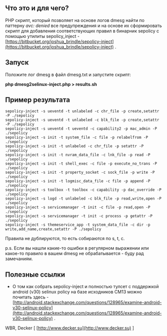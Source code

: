 Что это и для чего?
-------------------

PHP скрипт, который позволяет на основе логов dmesg найти по паттерну *avc: denied* все предупреждения и на основе их сформировать скрипт для добавления соответствующих правил в бинарник sepolicy с помощью утилиты sepolicy_inject - [https://bitbucket.org/joshua_brindle/sepolicy-inject](https://bitbucket.org/joshua_brindle/sepolicy-inject) .

Запуск
------

Положите лог dmesg в файл dmesg.txt и запустите скрипт:

**php dmesg2selinux-inject.php > results.sh**

Пример результата
-----------------
    
    sepolicy-inject -s ueventd -t unlabeled -c chr_file -p create,setattr -P ./sepolicy
    sepolicy-inject -s ueventd -t unlabeled -c blk_file -p create,setattr -P ./sepolicy
    sepolicy-inject -s ueventd -t ueventd -c capability2 -p mac_admin -P ./sepolicy
    sepolicy-inject -s init -t system_file -c file -p relabelfrom -P ./sepolicy
    sepolicy-inject -s init -t unlabeled -c chr_file -p setattr -P ./sepolicy
    sepolicy-inject -s init -t nvram_data_file -c lnk_file -p read -P ./sepolicy
    sepolicy-inject -s init -t shell_exec -c file -p execute_no_trans -P ./sepolicy
    sepolicy-inject -s init -t property_socket -c sock_file -p write -P ./sepolicy
    sepolicy-inject -s init -t logmisc_data_file -c file -p append -P ./sepolicy
    sepolicy-inject -s toolbox -t toolbox -c capability -p dac_override -P ./sepolicy
    sepolicy-inject -s logd -t unlabeled -c blk_file -p read,write,open -P ./sepolicy
    sepolicy-inject -s servicemanager -t init -c file -p read,open -P ./sepolicy
    sepolicy-inject -s servicemanager -t init -c process -p getattr -P ./sepolicy
    sepolicy-inject -s themeservice_app -t system_data_file -c dir -p write,add_name,create,setattr -P ./sepolicy

Правила не дублируются, то есть собираются по s, t, c.

p.s. Если вы нашли какие-то ошибки в регулярном выражении или какое-то правило в вашем dmesg не обрабатывается - буду рад замечаниям.

Полезные ссылки
---------------

- О том как собрать sepolicy-inject и полностью тулсет с поддержкой android (v30) selinux policy на базе исходников CM13 можно почитать здесь - [http://android.stackexchange.com/questions/128965/examine-android-v30-selinux-policy](http://android.stackexchange.com/questions/128965/examine-android-v30-selinux-policy) .

WBR, Decker [ [http://www.decker.su](http://www.decker.su) ]
